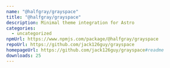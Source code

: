 ```yaml
---
name: "@halfgray/grayspace"
title: "@halfgray/grayspace"
description: Minimal theme integration for Astro
categories:
  - uncategorized
npmUrl: https://www.npmjs.com/package/@halfgray/grayspace
repoUrl: https://github.com/jack126guy/grayspace
homepageUrl: https://github.com/jack126guy/grayspace#readme
downloads: 25
---
```

